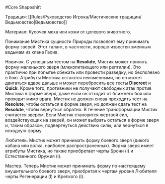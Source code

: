 #Core
Shapeshift

Традиция: [[Rules/Руководство Игрока/Мистические традиции/Ведьмовство|Ведьмовство]]

Материал: Кусочек меха или кожи от целевого животного.

Понимание Мистика сущности Природы позволяет ему принимать форму зверей. Этот талант, в частности, хорошо известен змеиным ведьмам из клана Гаоиа.

Новичок. С успешным тестом на **Resolute**, Мистик может принять форму маленького зверя (млекопитающего или рептилии). Это практично при попытке сбежать или провести разведку, но бесполезно в бою. Атрибуты Мистика остаются неизменными, но он может двигаться вдвое дальше и может перебросить все тесты **Discreet** и **Quick**. Кроме того, противники не получают свободных атак против Мистика в форме зверя, даже если он отходит от ближнего боя или проходит мимо врага. Мистик не должен снова проходить тест на **Resolute**, чтобы остаться в форме зверя, но должен сдать тест на **Resolute**, чтобы вернуться обратно. В течение трансформации Мистик считается зверем. Если Мистик становится жертвой сил, воздействующих на зверей, он может выбрать остаться в форме зверя и, таким образом, подвергнуться действию силы, или вернуться в исходную форму.

Любитель. Мистик может принимать форму боевого зверя (дикого кабана или волка, наиболее распространенных). Форма зверя имеет атрибуты Мистика, но также приобретает черты Брони (I) и Естественного Оружия (I).

Мастер. Теперь Мистик может принимать форму по-настоящему внушительного боевого зверя, приобретая к чертам уровня Любителя черты Регенерации (I) и Крепкого (I).